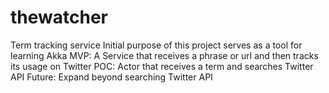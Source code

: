 # thewatcher
Term tracking service
Initial purpose of this project serves as a tool for learning Akka
MVP: A Service that receives a phrase or url and then tracks its usage on Twitter
POC: Actor that receives a term and searches Twitter API
Future: Expand beyond searching Twitter API
